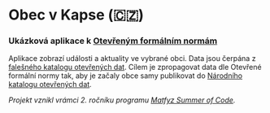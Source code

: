 # Obec v Kapse (:czech_republic:) 
### Ukázková aplikace k [Otevřeným formálním normám](https://data.gov.cz/ofn/)
Aplikace zobrazí události a aktuality ve vybrané obci. Data jsou čerpána z [falešného katalogu otevřených dat](https://oha03.mvcr.gov.cz/datové-sady). Cílem je zpropagovat data dle Otevřené formální normy tak, aby je začaly obce samy publikovat do [Národního katalogu otevřených dat](https://data.gov.cz/datov%C3%A9-sady).


*Projekt vznikl vrámci 2. ročníku programu [Matfyz Summer of Code](https://d3s.mff.cuni.cz/msoc/).*
